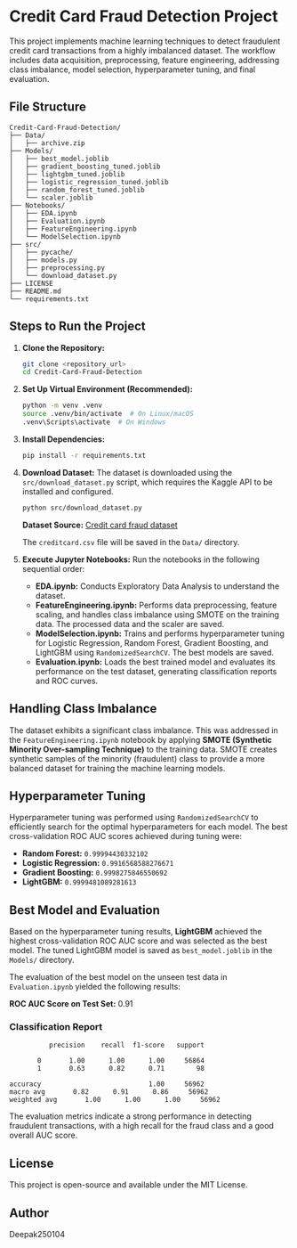 
# Credit Card Fraud Detection Project

This project implements machine learning techniques to detect fraudulent credit card transactions from a highly imbalanced dataset. The workflow includes data acquisition, preprocessing, feature engineering, addressing class imbalance, model selection, hyperparameter tuning, and final evaluation.

## File Structure

```plaintext
Credit-Card-Fraud-Detection/
├── Data/
│   ├── archive.zip
├── Models/
│   ├── best_model.joblib
│   ├── gradient_boosting_tuned.joblib
│   ├── lightgbm_tuned.joblib
│   ├── logistic_regression_tuned.joblib
│   ├── random_forest_tuned.joblib
│   └── scaler.joblib
├── Notebooks/
│   ├── EDA.ipynb
│   ├── Evaluation.ipynb
│   ├── FeatureEngineering.ipynb
│   └── ModelSelection.ipynb
├── src/
│   ├── pycache/
│   ├── models.py
│   ├── preprocessing.py
│   └── download_dataset.py
├── LICENSE
├── README.md
└── requirements.txt
```

## Steps to Run the Project

1. **Clone the Repository:**
    ```bash
    git clone <repository_url>
    cd Credit-Card-Fraud-Detection
    ```

2. **Set Up Virtual Environment (Recommended):**
    ```bash
    python -m venv .venv
    source .venv/bin/activate  # On Linux/macOS
    .venv\Scripts\activate  # On Windows
    ```

3. **Install Dependencies:**
    ```bash
    pip install -r requirements.txt
    ```

4. **Download Dataset:**
    The dataset is downloaded using the `src/download_dataset.py` script, which requires the Kaggle API to be installed and configured.
    ```bash
    python src/download_dataset.py
    ```
    **Dataset Source:** [Credit card fraud dataset](https://www.kaggle.com/datasets/mlg-ulb/creditcardfraud/data)

    The `creditcard.csv` file will be saved in the `Data/` directory.

5. **Execute Jupyter Notebooks:**
    Run the notebooks in the following sequential order:
    - **EDA.ipynb:** Conducts Exploratory Data Analysis to understand the dataset.
    - **FeatureEngineering.ipynb:** Performs data preprocessing, feature scaling, and handles class imbalance using SMOTE on the training data. The processed data and the scaler are saved.
    - **ModelSelection.ipynb:** Trains and performs hyperparameter tuning for Logistic Regression, Random Forest, Gradient Boosting, and LightGBM using `RandomizedSearchCV`. The best models are saved.
    - **Evaluation.ipynb:** Loads the best trained model and evaluates its performance on the test dataset, generating classification reports and ROC curves.

## Handling Class Imbalance

The dataset exhibits a significant class imbalance. This was addressed in the `FeatureEngineering.ipynb` notebook by applying **SMOTE (Synthetic Minority Over-sampling Technique)** to the training data. SMOTE creates synthetic samples of the minority (fraudulent) class to provide a more balanced dataset for training the machine learning models.

## Hyperparameter Tuning

Hyperparameter tuning was performed using `RandomizedSearchCV` to efficiently search for the optimal hyperparameters for each model. The best cross-validation ROC AUC scores achieved during tuning were:

- **Random Forest:** `0.99994430332102`
- **Logistic Regression:** `0.9916568588276671`
- **Gradient Boosting:** `0.9998275846550692`
- **LightGBM:** `0.9999481089281613`

## Best Model and Evaluation

Based on the hyperparameter tuning results, **LightGBM** achieved the highest cross-validation ROC AUC score and was selected as the best model. The tuned LightGBM model is saved as `best_model.joblib` in the `Models/` directory.

The evaluation of the best model on the unseen test data in `Evaluation.ipynb` yielded the following results:

**ROC AUC Score on Test Set:** 0.91

### Classification Report

```plaintext
          precision    recall  f1-score   support

       0       1.00      1.00      1.00     56864
       1       0.63      0.82      0.71        98

accuracy                           1.00     56962
macro avg       0.82      0.91      0.86     56962
weighted avg       1.00      1.00      1.00     56962
```

The evaluation metrics indicate a strong performance in detecting fraudulent transactions, with a high recall for the fraud class and a good overall AUC score.

## License

This project is open-source and available under the MIT License.

## Author 

Deepak250104
